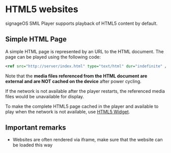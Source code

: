 ﻿# HTML5 websites

signageOS SMIL Player supports playback of HTML5 content by default.

## Simple HTML Page

A simple HTML page is represented by an URL to the HTML document. The page can be played using the following code:

```xml
<ref src="http://server/index.html" type="text/html" dur="indefinite" />
```

Note that the **media files referenced from the HTML document are external and are NOT cached on the device** after power cycling.

If the network is not available after the player restarts, the referenced media files would be unavailable for display.

To make the complete HTML5 page cached in the player and available to play when the network is not available, use [HTML5 Widget](https://docs.signageos.io/hc/en-us/articles/4414003715090).

## Important remarks
- Websites are often rendered via iframe, make sure that the website can be loaded this way
